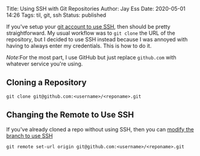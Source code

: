 Title: Using SSH with Git Repositories
Author: Jay Ess
Date: 2020-05-01 14:26
Tags: til, git, ssh
Status: published

If you've setup your [git account to use
SSH](https://help.github.com/en/github/authenticating-to-github/connecting-to-github-with-ssh),
then should be pretty straightforward. My usual workflow was to `git clone` the
URL of the repository, but I decided to use SSH instead because I was annoyed
with having to always enter my credentials. This is how to do it.

*Note*:For the most part, I use GitHub but just replace `github.com` with
whatever service you're using.

## Cloning a Repository

```
git clone git@github.com:<username>/<reponame>.git
```

## Changing the Remote to Use SSH

If you've already cloned a repo without using SSH, then you can [modify the
branch to use SSH](https://stackoverflow.com/a/11201143/3562890)

```
git remote set-url origin git@github.com:<username>/<reponame>.git
```
